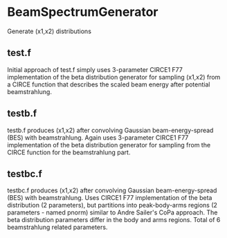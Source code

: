 # BeamSpectrumGenerator
Generate (x1,x2) distributions

## test.f
Initial approach of test.f simply uses 3-parameter CIRCE1 F77 implementation 
of the beta distribution generator for sampling (x1,x2) from a CIRCE function 
that describes the scaled beam energy after potential beamstrahlung.

## testb.f
testb.f produces (x1,x2) after convolving 
Gaussian beam-energy-spread (BES) with beamstrahlung.
Again uses 3-parameter CIRCE1 F77 implementation of the beta distribution 
generator for sampling from the CIRCE function for the beamstrahlung part.

## testbc.f
testbc.f produces (x1,x2) after convolving 
Gaussian beam-energy-spread (BES) with beamstrahlung.
Uses CIRCE1 F77 implementation of the beta distribution (2 parameters), but 
partitions into peak-body-arms regions (2 parameters - named pnorm) similar 
to Andre Sailer's CoPa approach. The beta distribution parameters differ 
in the body and arms regions. Total of 6 beamstrahlung related parameters.
